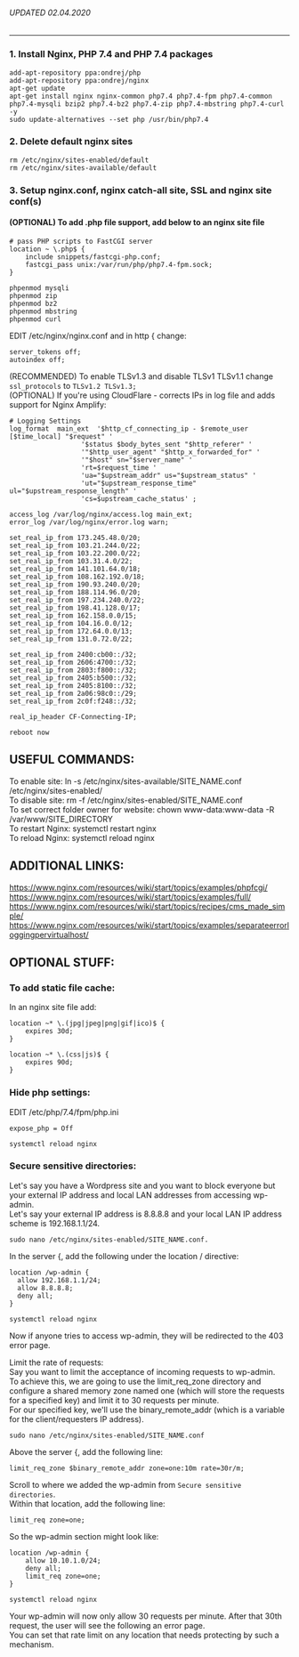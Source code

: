 ###### UPDATED 02.04.2020
___
### 1. Install Nginx, PHP 7.4 and PHP 7.4 packages
```
add-apt-repository ppa:ondrej/php
add-apt-repository ppa:ondrej/nginx
apt-get update
apt-get install nginx nginx-common php7.4 php7.4-fpm php7.4-common php7.4-mysqli bzip2 php7.4-bz2 php7.4-zip php7.4-mbstring php7.4-curl -y
sudo update-alternatives --set php /usr/bin/php7.4
```
### 2. Delete default nginx sites
```
rm /etc/nginx/sites-enabled/default
rm /etc/nginx/sites-available/default
```
### 3. Setup nginx.conf, nginx catch-all site, SSL and nginx site conf(s)
#### (OPTIONAL) To add .php file support, add below to an nginx site file
```
# pass PHP scripts to FastCGI server
location ~ \.php$ {
    include snippets/fastcgi-php.conf;
    fastcgi_pass unix:/var/run/php/php7.4-fpm.sock;
}
```
```
phpenmod mysqli
phpenmod zip
phpenmod bz2
phpenmod mbstring
phpenmod curl
```
EDIT /etc/nginx/nginx.conf and in http { change:
```
server_tokens off;
autoindex off;
```
(RECOMMENDED) To enable TLSv1.3 and disable TLSv1 TLSv1.1 change `ssl_protocols` to `TLSv1.2 TLSv1.3;`  
(OPTIONAL) If you're using CloudFlare - corrects IPs in log file and adds support for Nginx Amplify:  
```
# Logging Settings
log_format  main_ext  '$http_cf_connecting_ip - $remote_user [$time_local] "$request" '
                  '$status $body_bytes_sent "$http_referer" '
                  '"$http_user_agent" "$http_x_forwarded_for" '
                  '"$host" sn="$server_name" '
                  'rt=$request_time '
                  'ua="$upstream_addr" us="$upstream_status" '
                  'ut="$upstream_response_time" ul="$upstream_response_length" '
                  'cs=$upstream_cache_status' ;

access_log /var/log/nginx/access.log main_ext;
error_log /var/log/nginx/error.log warn;

set_real_ip_from 173.245.48.0/20;
set_real_ip_from 103.21.244.0/22;
set_real_ip_from 103.22.200.0/22;
set_real_ip_from 103.31.4.0/22;
set_real_ip_from 141.101.64.0/18;
set_real_ip_from 108.162.192.0/18;
set_real_ip_from 190.93.240.0/20;
set_real_ip_from 188.114.96.0/20;
set_real_ip_from 197.234.240.0/22;
set_real_ip_from 198.41.128.0/17;
set_real_ip_from 162.158.0.0/15;
set_real_ip_from 104.16.0.0/12;
set_real_ip_from 172.64.0.0/13;
set_real_ip_from 131.0.72.0/22;

set_real_ip_from 2400:cb00::/32;
set_real_ip_from 2606:4700::/32;
set_real_ip_from 2803:f800::/32;
set_real_ip_from 2405:b500::/32;
set_real_ip_from 2405:8100::/32;
set_real_ip_from 2a06:98c0::/29;
set_real_ip_from 2c0f:f248::/32;

real_ip_header CF-Connecting-IP;
```
```
reboot now
```
## USEFUL COMMANDS:
To enable site: ln -s /etc/nginx/sites-available/SITE_NAME.conf /etc/nginx/sites-enabled/  
To disable site: rm -f /etc/nginx/sites-enabled/SITE_NAME.conf  
To set correct folder owner for website: chown www-data:www-data -R /var/www/SITE_DIRECTORY  
To restart Nginx: systemctl restart nginx  
To reload Nginx: systemctl reload nginx  

## ADDITIONAL LINKS:
https://www.nginx.com/resources/wiki/start/topics/examples/phpfcgi/  
https://www.nginx.com/resources/wiki/start/topics/examples/full/  
https://www.nginx.com/resources/wiki/start/topics/recipes/cms_made_simple/  
https://www.nginx.com/resources/wiki/start/topics/examples/separateerrorloggingpervirtualhost/  

## OPTIONAL STUFF:
### To add static file cache:  
In an nginx site file add:  
```
location ~* \.(jpg|jpeg|png|gif|ico)$ {
    expires 30d;
}

location ~* \.(css|js)$ {
    expires 90d;
}
```

### Hide php settings:
EDIT /etc/php/7.4/fpm/php.ini
```
expose_php = Off
```
```
systemctl reload nginx
```
### Secure sensitive directories:
Let's say you have a Wordpress site and you want to block everyone but your external IP address and local LAN addresses from accessing wp-admin.  
Let's say your external IP address is 8.8.8.8 and your local LAN IP address scheme is 192.168.1.1/24.  
```
sudo nano /etc/nginx/sites-enabled/SITE_NAME.conf.
```
In the server {, add the following under the location / directive:
```
location /wp-admin {
  allow 192.168.1.1/24;
  allow 8.8.8.8;
  deny all;
}
```
```
systemctl reload nginx
```
Now if anyone tries to access wp-admin, they will be redirected to the 403 error page.

Limit the rate of requests:  
Say you want to limit the acceptance of incoming requests to wp-admin.  
To achieve this, we are going to use the limit_req_zone directory and configure a shared memory zone named one (which will store the requests for a specified key) and limit it to 30 requests per minute.  
For our specified key, we'll use the binary_remote_addr (which is a variable for the client/requesters IP address).  
```
sudo nano /etc/nginx/sites-enabled/SITE_NAME.conf
```
Above the server {, add the following line:
```
limit_req_zone $binary_remote_addr zone=one:10m rate=30r/m;
```
Scroll to where we added the wp-admin from `Secure sensitive directories`.  
Within that location, add the following line:  
```
limit_req zone=one;
```
So the wp-admin section might look like:  
```
location /wp-admin {
    allow 10.10.1.0/24;
    deny all;
    limit_req zone=one;
}
```
```
systemctl reload nginx
```
Your wp-admin will now only allow 30 requests per minute. After that 30th request, the user will see the following an error page.  
You can set that rate limit on any location that needs protecting by such a mechanism.